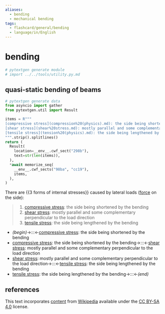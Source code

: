 ```yaml
---
aliases:
  - bending
  - mechanical bending
tags:
  - flashcard/general/bending
  - language/in/English
---
```


# bending

```Python
# pytextgen generate module
# import ../../tools/utility.py.md
```

## quasi-static bending of beams

```Python
# pytextgen generate data
from asyncio import gather
from pytextgen.util import Result

items = R"""
[compressive stress](compression%20(physics).md): the side being shortened by the bending
[shear stress](shear%20stress.md): mostly parallel and some complementary perpendicular to the load direction
[tensile stress](tension%20(physics).md): the side being lengthened by the bending
""".strip().splitlines()
return (
  Result(
    location=__env__.cwf_sect("298b"),
    text=str(len(items)),
  ),
  *await memorize_seq(
    __env__.cwf_sects("98ba", "cc19"),
    items,
  ),
)
```

There are {{<!--pytextgen generate section="298b"--><!-- The following content is generated at 2024-05-14T01:07:43.943498+08:00. Any edits will be overridden! -->3<!--/pytextgen--> forms of internal stresses}} caused by lateral loads ([force](force.md) on the side): <!--SR:!2024-08-03,61,310-->

<!--pytextgen generate section="98ba"--><!-- The following content is generated at 2024-05-14T01:07:43.913119+08:00. Any edits will be overridden! -->

> 1. [compressive stress](compression%20(physics).md): the side being shortened by the bending
> 2. [shear stress](shear%20stress.md): mostly parallel and some complementary perpendicular to the load direction
> 3. [tensile stress](tension%20(physics).md): the side being lengthened by the bending

<!--/pytextgen-->

<!--pytextgen generate section="cc19"--><!-- The following content is generated at 2024-05-14T01:07:43.929852+08:00. Any edits will be overridden! -->

- _(begin)_→:::←[compressive stress](compression%20(physics).md): the side being shortened by the bending <!--SR:!2024-07-22,51,310!2024-08-10,67,310-->
- [compressive stress](compression%20(physics).md): the side being shortened by the bending→:::←[shear stress](shear%20stress.md): mostly parallel and some complementary perpendicular to the load direction <!--SR:!2024-11-20,129,290!2024-07-27,52,290-->
- [shear stress](shear%20stress.md): mostly parallel and some complementary perpendicular to the load direction→:::←[tensile stress](tension%20(physics).md): the side being lengthened by the bending <!--SR:!2024-08-08,65,310!2024-10-07,94,270-->
- [tensile stress](tension%20(physics).md): the side being lengthened by the bending→:::←_(end)_ <!--SR:!2024-08-01,60,310!2024-08-13,69,310-->

<!--/pytextgen-->

## references

This text incorporates [content](https://en.wikipedia.org/wiki/bending) from [Wikipedia](Wikipedia.md) available under the [CC BY-SA 4.0](https://creativecommons.org/licenses/by-sa/4.0/) license.
